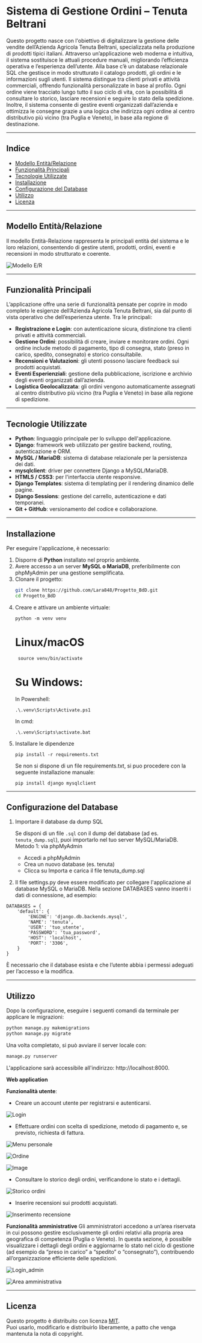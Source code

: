# Sistema di Gestione Ordini – Tenuta Beltrani

Questo progetto nasce con l'obiettivo di digitalizzare la gestione delle vendite dell’Azienda Agricola Tenuta Beltrani, specializzata nella produzione di prodotti tipici italiani. Attraverso un’applicazione web moderna e intuitiva, il sistema sostituisce le attuali procedure manuali, migliorando l’efficienza operativa e l’esperienza dell’utente. Alla base c’è un database relazionale SQL che gestisce in modo strutturato il catalogo prodotti, gli ordini e le informazioni sugli utenti. Il sistema distingue tra clienti privati e attività commerciali, offrendo funzionalità personalizzate in base al profilo. Ogni ordine viene tracciato lungo tutto il suo ciclo di vita, con la possibilità di consultare lo storico, lasciare recensioni e seguire lo stato della spedizione. Inoltre, il sistema consente di gestire eventi organizzati dall’azienda e ottimizza le consegne grazie a una logica che indirizza ogni ordine al centro distributivo più vicino (tra Puglia e Veneto), in base alla regione di destinazione.

---

## Indice

- [Modello Entità/Relazione](#modello-entitàrelazione)
- [Funzionalità Principali](#funzionalità-principali)
- [Tecnologie Utilizzate](#tecnologie-utilizzate)
- [Installazione](#installazione)
- [Configurazione del Database](#configurazione-del-database)
- [Utilizzo](#utilizzo)
- [Licenza](#licenza)

---

## Modello Entità/Relazione

Il modello Entità-Relazione rappresenta le principali entità del sistema e le loro relazioni, consentendo di gestire utenti, prodotti, ordini, eventi e recensioni in modo strutturato e coerente.

![Modello E/R](https://github.com/user-attachments/assets/460029ed-5917-4996-9155-a9256b0c556e)

---

## Funzionalità Principali

L’applicazione offre una serie di funzionalità pensate per coprire in modo completo le esigenze dell’Azienda Agricola Tenuta Beltrani, sia dal punto di vista operativo che dell’esperienza utente. Tra le principali:

- **Registrazione e Login**: con autenticazione sicura, distinzione tra clienti privati e attività commerciali.
- **Gestione Ordini**: possibilità di creare, inviare e monitorare ordini. Ogni ordine include metodo di pagamento, tipo di consegna, stato (preso in carico, spedito, consegnato) e storico consultabile.
- **Recensioni e Valutazioni**: gli utenti possono lasciare feedback sui prodotti acquistati.
- **Eventi Esperienziali**: gestione della pubblicazione, iscrizione e archivio degli eventi organizzati dall’azienda.
- **Logistica Geolocalizzata**: gli ordini vengono automaticamente assegnati al centro distributivo più vicino (tra Puglia e Veneto) in base alla regione di spedizione.

---

## Tecnologie Utilizzate

- **Python**: linguaggio principale per lo sviluppo dell'applicazione.
- **Django**: framework web utilizzato per gestire backend, routing, autenticazione e ORM.
- **MySQL / MariaDB**: sistema di database relazionale per la persistenza dei dati.
- **mysqlclient**: driver per connettere Django a MySQL/MariaDB.
- **HTML5 / CSS3**: per l'interfaccia utente responsive.
- **Django Templates**: sistema di templating per il rendering dinamico delle pagine.
- **Django Sessions**: gestione del carrello, autenticazione e dati temporanei.
- **Git + GitHub**: versionamento del codice e collaborazione.

---

## Installazione

Per eseguire l'applicazione, è necessario:

1. Disporre di **Python** installato nel proprio ambiente.
2. Avere accesso a un server **MySQL o MariaDB**, preferibilmente con phpMyAdmin per una gestione semplificata.
3. Clonare il progetto:
   ```bash
   git clone https://github.com/Lara848/Progetto_BdD.git
   cd Progetto_BdD
4. Creare e attivare un ambiente virtuale:
   ```
   python -m venv venv
   ```
    # Linux/macOS
   ```
    source venv/bin/activate
   ```  
    # Su Windows: 
   In Powershell:
   ```
   .\.venv\Scripts\Activate.ps1
   ```
   In cmd:
   ```
   .\.venv\Scripts\activate.bat
   ```
 6. Installare le dipendenze
    ```
    pip install -r requirements.txt
    ```
    Se non si dispone di un file requirements.txt, si puo procedere con la seguente installazione manuale:
    ```
    pip install django mysqlclient
    ```

---

## Configurazione del Database

1. Importare il database da dump SQL

   Se disponi di un file `.sql` con il dump del database (ad es. `tenuta_dump.sql`), puoi importarlo nel tuo server MySQL/MariaDB.
   Metodo 1: via phpMyAdmin
   - Accedi a phpMyAdmin
   - Crea un nuovo database (es. tenuta)
   - Clicca su Importa e carica il file tenuta_dump.sql

3. Il file settings.py deve essere modificato per collegare l'applicazione al database MySQL o MariaDB. Nella sezione DATABASES vanno inseriti i dati di connessione, ad esempio:
```
DATABASES = {
    'default': {
        'ENGINE': 'django.db.backends.mysql',
        'NAME': 'tenuta',
        'USER': 'tuo_utente',
        'PASSWORD': 'tua_password',
        'HOST': 'localhost',
        'PORT': '3306',
    }
}
```
È necessario che il database esista e che l’utente abbia i permessi adeguati per l’accesso e la modifica.

---

## Utilizzo
Dopo la configurazione, eseguire i seguenti comandi da terminale per applicare le migrazioni:
```bash
python manage.py makemigrations
python manage.py migrate
```
Una volta completato, si può avviare il server locale con:
```bash
manage.py runserver
```
L'applicazione sarà accessibile all'indirizzo: http://localhost:8000.


**Web application**
  
**Funzionalità utente**:
- Creare un account utente per registrarsi e autenticarsi.

![Login](https://github.com/user-attachments/assets/ea3ba196-ff89-4aab-8510-1b2cb999f673)

- Effettuare ordini con scelta di spedizione, metodo di pagamento e, se previsto, richiesta di fattura.
  
![Menu personale](https://github.com/user-attachments/assets/883724e9-60e9-4a8f-ac59-38129742c7a0)

![Ordine](https://github.com/user-attachments/assets/704a6307-e27b-4758-8d0f-3dddcf13549a)

![Image](https://github.com/user-attachments/assets/25f1f37d-82a0-4673-91b5-780f6b6f98ff)

- Consultare lo storico degli ordini, verificandone lo stato e i dettagli.
  
![Storico ordini](https://github.com/user-attachments/assets/b8d1d846-b2e3-4fb3-82c3-01b2ccc49275)

- Inserire recensioni sui prodotti acquistati.
  
![Inserimento recensione ](https://github.com/user-attachments/assets/e31e4587-653f-4716-9e74-7aa74d7f5f88)


**Funzionalità amministrative**
Gli amministratori accedono a un’area riservata in cui possono gestire esclusivamente gli ordini relativi alla propria area geografica di competenza (Puglia o Veneto). In questa sezione, è possibile visualizzare i dettagli degli ordini e aggiornarne lo stato nel ciclo di gestione (ad esempio da “preso in carico” a “spedito” o “consegnato”), contribuendo all’organizzazione efficiente delle spedizioni.

![Login_admin](https://github.com/user-attachments/assets/b7015c6b-692b-4f50-867b-dfb20cc3fc4e)

![Area amministrativa](https://github.com/user-attachments/assets/745ca683-1e73-40fb-aff8-e45694a829cf)

---

## Licenza

Questo progetto è distribuito con licenza [MIT](LICENSE).  
Puoi usarlo, modificarlo e distribuirlo liberamente, a patto che venga mantenuta la nota di copyright.

